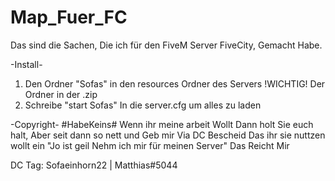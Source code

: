 # Map_Fuer_FC

Das sind die Sachen, Die ich für den FiveM Server FiveCity, Gemacht Habe.

-Install-

1. Den Ordner "Sofas" in den resources Ordner des Servers
!WICHTIG! Der Ordner in der .zip
2. Schreibe "start Sofas" In die server.cfg um alles zu laden



-Copyright-
#HabeKeins#
Wenn ihr meine arbeit Wollt Dann holt Sie euch halt,
Aber seit dann so nett und Geb mir Via DC Bescheid Das ihr sie nuttzen wollt
ein "Jo ist geil Nehm ich mir für meinen Server" Das Reicht Mir


DC Tag:
Sofaeinhorn22 | Matthias#5044
